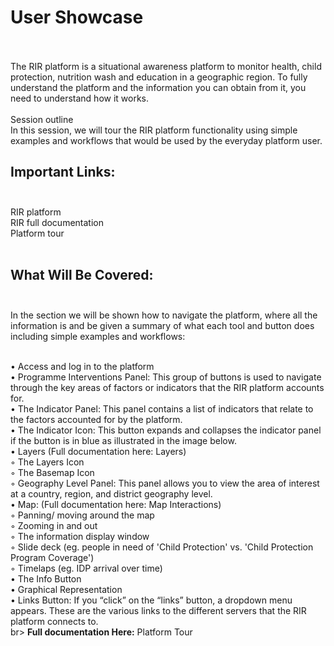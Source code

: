 # User Showcase <br> <br>
The RIR platform is a situational awareness platform to monitor health, child protection, nutrition wash and education in a geographic region. To fully understand the platform and the information you can obtain from it, you need to understand how it works. <br> <br>
Session outline <br>
In this session, we will tour the RIR platform functionality using simple examples and workflows that would be used by the everyday platform user.
## Important Links: <br> <br>
RIR platform <br>
RIR full documentation <br>
Platform tour <br> <br>
## What Will Be Covered: <br><br>
In the section we will be shown how to navigate the platform, where all the information is and be given a summary of what each tool and button does including simple examples and workflows: <br> <br>
 
•        Access and log in to the platform <br>
•        Programme Interventions Panel: This group of buttons is used to navigate through the key areas of factors or indicators that the RIR platform accounts for. <br>
•        The Indicator Panel: This panel contains a list of indicators that relate to the factors accounted for by the platform. <br>
•        The Indicator Icon: This button expands and collapses the indicator panel if the button is in blue as illustrated in the image below. <br>
•        Layers (Full documentation here: Layers) <br>
◦          The Layers Icon  <br>
◦         The Basemap Icon <br>
◦         Geography Level Panel: This panel allows you to view the area of interest at a country, region, and district geography level. <br>
•        Map: (Full documentation here: Map Interactions) <br>
◦         Panning/ moving around the map <br>
◦         Zooming in and out <br>
◦         The information display window <br>
◦         Slide deck (eg. people in need of 'Child Protection' vs. 'Child Protection Program Coverage') <br>
◦         Timelaps (eg. IDP arrival over time) <br>
•        The Info Button <br>
•        Graphical Representation <br>
•        Links Button: If you “click” on the “links” button, a dropdown menu appears. These are the various links to the different servers that the RIR platform              connects to. <br> br>
 **Full documentation Here:** Platform Tour  <br>
